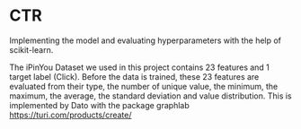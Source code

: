 # CTR

Implementing the model and evaluating hyperparameters with the help of scikit-learn.

The iPinYou Dataset we used in this project contains 23 features and 1 target label (Click). 
Before the data is trained, these 23 features are evaluated from their type, the number of unique value, the minimum, the maximum, the average, the standard deviation and value distribution. 
This is implemented by Dato with the package graphlab https://turi.com/products/create/

